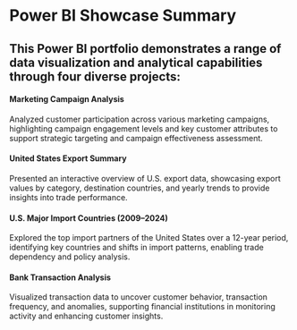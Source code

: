 # Power BI Showcase Summary
## This Power BI portfolio demonstrates a range of data visualization and analytical capabilities through four diverse projects:

#### Marketing Campaign Analysis
Analyzed customer participation across various marketing campaigns, highlighting campaign engagement levels and key customer attributes to support strategic targeting and campaign effectiveness assessment.

#### United States Export Summary
Presented an interactive overview of U.S. export data, showcasing export values by category, destination countries, and yearly trends to provide insights into trade performance.

#### U.S. Major Import Countries (2009–2024)
Explored the top import partners of the United States over a 12-year period, identifying key countries and shifts in import patterns, enabling trade dependency and policy analysis.

#### Bank Transaction Analysis
Visualized transaction data to uncover customer behavior, transaction frequency, and anomalies, supporting financial institutions in monitoring activity and enhancing customer insights.

